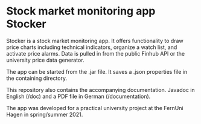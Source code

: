 # Stock market monitoring app Stocker

Stocker is a stock market monitoring app. It offers functionality to draw price charts including technical indicators, organize a watch list, and activate price alarms. Data is pulled in from the public Finhub API or the university price data generator.

The app can be started from the .jar file. It saves a .json properties file in the containing directory.

This repository also contains the accompanying documentation. Javadoc in English (/doc) and a PDF file in German (/documentation).

The app was developed for a practical university project at the FernUni Hagen in spring/summer 2021.
